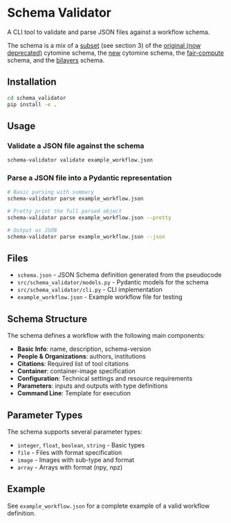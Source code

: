# Schema Validator

A CLI tool to validate and parse JSON files against a workflow schema.

The schema is a mix of a [subset](http://biaflows-doc.neubias.org/) (see section 3) of the [original (now deprecated)](https://github.com/cytomine/cytomine/blob/5f4f7cb3f90a244b8c95c064918fd6986a4de2cf/cytomine/utilities/descriptor_reader.py) cytomine schema,
the [new](https://github.com/cytomine/cytomine/blob/main/app-engine/src/main/resources/schemas/tasks/task.v0.json) cytomine schema,
the [fair-compute](https://github.com/usnistgov/fair-chain-compute-container/blob/master/schema/manifest.schema.json) schema,
and the [bilayers](https://bilayers.org/understanding-config/#defining-inputs) schema.

## Installation

```bash
cd schema_validator
pip install -e .
```

## Usage

### Validate a JSON file against the schema

```bash
schema-validator validate example_workflow.json
```

### Parse a JSON file into a Pydantic representation

```bash
# Basic parsing with summary
schema-validator parse example_workflow.json

# Pretty print the full parsed object
schema-validator parse example_workflow.json --pretty

# Output as JSON
schema-validator parse example_workflow.json --json
```

## Files

- `schema.json` - JSON Schema definition generated from the pseudocode
- `src/schema_validator/models.py` - Pydantic models for the schema
- `src/schema_validator/cli.py` - CLI implementation
- `example_workflow.json` - Example workflow file for testing

## Schema Structure

The schema defines a workflow with the following main components:

- **Basic Info**: name, description, schema-version
- **People & Organizations**: authors, institutions
- **Citations**: Required list of tool citations
- **Container**: container-image specification
- **Configuration**: Technical settings and resource requirements
- **Parameters**: inputs and outputs with type definitions
- **Command Line**: Template for execution

## Parameter Types

The schema supports several parameter types:
- `integer`, `float`, `boolean`, `string` - Basic types
- `file` - Files with format specification
- `image` - Images with sub-type and format
- `array` - Arrays with format (npy, npz)

## Example

See `example_workflow.json` for a complete example of a valid workflow definition.
